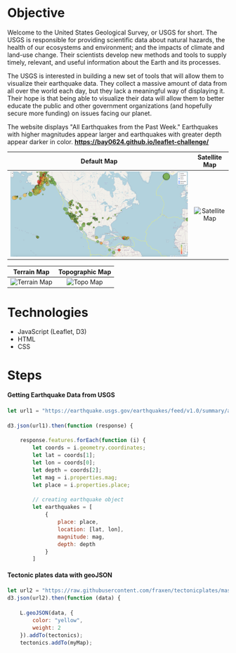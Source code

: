 # Objective
Welcome to the United States Geological Survey, or USGS for short. The USGS is responsible for providing scientific data about natural hazards, the health of our ecosystems and environment; and the impacts of climate and land-use change. Their scientists develop new methods and tools to supply timely, relevant, and useful information about the Earth and its processes.

The USGS is interested in building a new set of tools that will allow them to visualize their earthquake data. They collect a massive amount of data from all over the world each day, but they lack a meaningful way of displaying it. Their hope is that being able to visualize their data will allow them to better educate the public and other government organizations (and hopefully secure more funding) on issues facing our planet.

The website displays "All Earthquakes from the Past Week." Earthquakes with higher magnitudes appear larger and earthquakes with greater depth appear darker in color. <b>https://bay0624.github.io/leaflet-challenge/</b>

Default Map             |  Satellite Map
:-------------------------:|:-------------------------:
![Default Map](https://github.com/bay0624/leaflet-challenge/blob/main/images/DefaultMap.png?raw=true) |  ![Satellite Map](https://github.com/bay0624/leaflet-challenge/blob/main/images/SatelliteMap.png?raw=true)

Terrain Map             |  Topographic Map
:-------------------------:|:-------------------------:
![Terrain Map](https://github.com/bay0624/leaflet-challenge/blob/main/images/TopographicMap.png?raw=true) |  ![Topo Map](https://github.com/bay0624/leaflet-challenge/blob/main/images/TerrainMap.png?raw=true)


# Technologies
- JavaScript (Leaflet, D3)
- HTML
- CSS

# Steps
#### Getting Earthquake Data from USGS
```JavaScript
let url1 = "https://earthquake.usgs.gov/earthquakes/feed/v1.0/summary/all_week.geojson"

d3.json(url1).then(function (response) {

    response.features.forEach(function (i) {
        let coords = i.geometry.coordinates;
        let lat = coords[1];
        let lon = coords[0];
        let depth = coords[2];
        let mag = i.properties.mag;
        let place = i.properties.place;

        // creating earthquake object
        let earthquakes = [
            {
                place: place,
                location: [lat, lon],
                magnitude: mag,
                depth: depth
            }
        ]
```

#### Tectonic plates data with geoJSON
```JavaScript
let url2 = "https://raw.githubusercontent.com/fraxen/tectonicplates/master/GeoJSON/PB2002_boundaries.json"
d3.json(url2).then(function (data) {

    L.geoJSON(data, {
        color: "yellow",
        weight: 2
    }).addTo(tectonics);
    tectonics.addTo(myMap);
```
